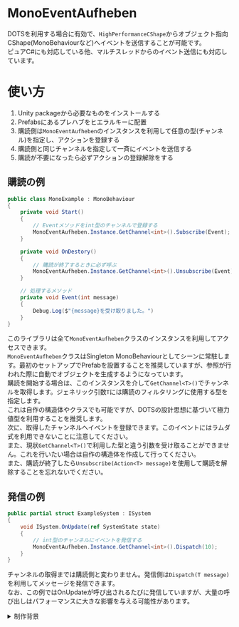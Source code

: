 # MonoEventAufheben
DOTSを利用する場合に有効で、`HighPerformanceCShape`からオブジェクト指向CShape(MonoBehaviourなど)へイベントを送信することが可能です。  
ピュアC#にも対応している他、マルチスレッドからのイベント送信にも対応しています。

# 使い方
1. Unity packageから必要なものをインストールする
2. Prefabsにあるプレハブをヒエラルキーに配置
3. 購読側は`MonoEventAufheben`のインスタンスを利用して任意の型(チャンネル)を指定し、アクションを登録する
4. 購読側と同じチャンネルを指定して一斉にイベントを送信する
5. 購読が不要になったら必ずアクションの登録解除をする

## 購読の例
```cs
public class MonoExample : MonoBehaviour
{
    private void Start()
    {
        // Eventメソッドをint型のチャンネルで登録する
        MonoEventAufheben.Instance.GetChannel<int>().Subscribe(Event);
    }

    private void OnDestory()
    {
        // 購読が終了するときに必ず呼ぶ
        MonoEventAufheben.Instance.GetChannel<int>().Unsubscribe(Event);
    }

    // 処理するメソッド
    private void Event(int message)
    {
        Debug.Log($"{message}を受け取りました。")
    }
}
```
このライブラリは全て`MonoEventAufheben`クラスのインスタンスを利用してアクセスできます。  
`MonoEventAufheben`クラスはSingleton MonoBehaviourとしてシーンに常駐します。最初のセットアップでPrefabを設置することを推奨していますが、参照が行われた際に自動でオブジェクトを生成するようになっています。  
購読を開始する場合は、このインスタンスを介して`GetChannel<T>()`でチャンネルを取得します。ジェネリック引数`T`には購読のフィルタリングに使用する型を指定します。  
これは自作の構造体やクラスでも可能ですが、DOTSの設計思想に基づいて極力値型を利用することを推奨します。  
次に、取得したチャンネルへイベントを登録できます。このイベントにはラムダ式を利用できないことに注意してください。  
また、現状`GetChannel<T>()`で利用した型と違う引数を受け取ることができません。これを行いたい場合は自作の構造体を作成して行ってください。  
また、購読が終了したら`Unsubscribe(Action<T> message)`を使用して購読を解除することを忘れないでください。

## 発信の例
```cs
public partial struct ExampleSystem : ISystem
{
    void ISystem.OnUpdate(ref SystemState state)
    {
        // int型のチャンネルにイベントを発信する
        MonoEventAufheben.Instance.GetChannel<int>().Dispatch(10);
    }
}
```
チャンネルの取得までは購読側と変わりません。発信側は`Dispatch(T message)`を利用してメッセージを発信できます。  
なお、この例ではOnUpdateが呼び出されるたびに発信していますが、大量の呼び出しはパフォーマンスに大きな影響を与える可能性があります。

<details><summary>制作背景</summary>
DOTSを学習しているうえで、まだ完全に対応していないUIやカメラへ値を渡したい場合やイベントを発行したい場合が非常に多くありました。  
また、DOTSをベースとしたゲームを作成しないプロジェクトやチームメンバーが従来のアーキテクチャを使用している場合はもっと頻繁にこの問題が発生します。  
これまでSystemBaseでアクションを保持して呼び出す方法をとったり、MonoBehaviourで毎フレームECSのコンポーネントを監視していましたが、UIなどの更新が限定的な場面ではオーバーヘッドでした。  
このライブラリではシングルトンのインスタンスを利用することでECSのSystemからもJobからも、従来アーキテクチャからもアクセスできるクラスを提供することによりこれらを繋ぐことができるようになりました。新旧アーキテクチャ両方の良い点を利用できるようにしてよりレベルの高いゲームを作れるようにするという意味で「MonoEventAufheben」という命名をしました。  
現在はイベント兼メッセージングとしてこのライブラリを開発しましたが需要に応じてこれらを切り離すことや、チャンネルとは別の引数を受け取れるようにしたいと考えています。
</details>
